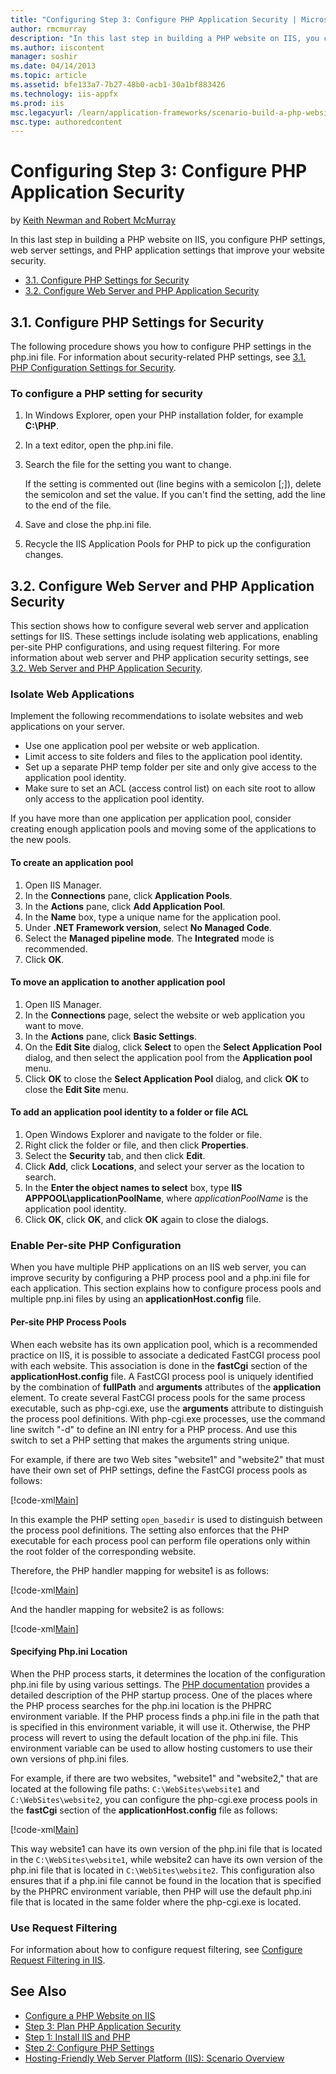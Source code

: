 ```yaml
---
title: "Configuring Step 3: Configure PHP Application Security | Microsoft Docs"
author: rmcmurray
description: "In this last step in building a PHP website on IIS, you configure PHP settings, web server settings, and PHP application settings that improve your website s..."
ms.author: iiscontent
manager: soshir
ms.date: 04/14/2013
ms.topic: article
ms.assetid: bfe133a7-7b27-48b0-acb1-30a1bf883426
ms.technology: iis-appfx
ms.prod: iis
msc.legacyurl: /learn/application-frameworks/scenario-build-a-php-website-on-iis/configuring-step-3-configure-php-application-security
msc.type: authoredcontent
---
```

Configuring Step 3: Configure PHP Application Security
====================
by [Keith Newman and Robert McMurray](https://github.com/rmcmurray)

In this last step in building a PHP website on IIS, you configure PHP settings, web server settings, and PHP application settings that improve your website security.

- [3.1. Configure PHP Settings for Security](#31)
- [3.2. Configure Web Server and PHP Application Security](#32)

<a id="31"></a>
## 3.1. Configure PHP Settings for Security

The following procedure shows you how to configure PHP settings in the php.ini file. For information about security-related PHP settings, see [3.1. PHP Configuration Settings for Security](planning-step-3-plan-php-application-security.md#31).

### To configure a PHP setting for security

1. In Windows Explorer, open your PHP installation folder, for example **C:\PHP**.
2. In a text editor, open the php.ini file.
3. Search the file for the setting you want to change. 

    If the setting is commented out (line begins with a semicolon [;]), delete the semicolon and set the value. If you can't find the setting, add the line to the end of the file.
4. Save and close the php.ini file.
5. Recycle the IIS Application Pools for PHP to pick up the configuration changes.

<a id="32"></a>
## 3.2. Configure Web Server and PHP Application Security

This section shows how to configure several web server and application settings for IIS. These settings include isolating web applications, enabling per-site PHP configurations, and using request filtering. For more information about web server and PHP application security settings, see [3.2. Web Server and PHP Application Security](planning-step-3-plan-php-application-security.md#32).

### Isolate Web Applications

Implement the following recommendations to isolate websites and web applications on your server.

- Use one application pool per website or web application.
- Limit access to site folders and files to the application pool identity.
- Set up a separate PHP temp folder per site and only give access to the application pool identity.
- Make sure to set an ACL (access control list) on each site root to allow only access to the application pool identity.

If you have more than one application per application pool, consider creating enough application pools and moving some of the applications to the new pools.

#### To create an application pool

1. Open IIS Manager.
2. In the **Connections** pane, click **Application Pools**.
3. In the **Actions** pane, click **Add Application Pool**.
4. In the **Name** box, type a unique name for the application pool.
5. Under **.NET Framework version**, select **No Managed Code**.
6. Select the **Managed pipeline mode**. The **Integrated** mode is recommended.
7. Click **OK**.

#### To move an application to another application pool

1. Open IIS Manager.
2. In the **Connections** page, select the website or web application you want to move.
3. In the **Actions** pane, click **Basic Settings**.
4. On the **Edit Site** dialog, click **Select** to open the **Select Application Pool** dialog, and then select the application pool from the **Application pool** menu.
5. Click **OK** to close the **Select Application Pool** dialog, and click **OK** to close the **Edit Site** menu.

#### To add an application pool identity to a folder or file ACL

1. Open Windows Explorer and navigate to the folder or file.
2. Right click the folder or file, and then click **Properties**.
3. Select the **Security** tab, and then click **Edit**.
4. Click **Add**, click **Locations**, and select your server as the location to search.
5. In the **Enter the object names to select** box, type **IIS APPPOOL\applicationPoolName**, where *applicationPoolName* is the application pool identity.
6. Click **OK**, click **OK**, and click **OK** again to close the dialogs.

### Enable Per-site PHP Configuration

When you have multiple PHP applications on an IIS web server, you can improve security by configuring a PHP process pool and a php.ini file for each application. This section explains how to configure process pools and multiple pnp.ini files by using an **applicationHost.config** file.

#### Per-site PHP Process Pools

When each website has its own application pool, which is a recommended practice on IIS, it is possible to associate a dedicated FastCGI process pool with each website. This association is done in the **fastCgi** section of the **applicationHost.config** file. A FastCGI process pool is uniquely identified by the combination of **fullPath** and **arguments** attributes of the **application** element. To create several FastCGI process pools for the same process executable, such as php-cgi.exe, use the **arguments** attribute to distinguish the process pool definitions. With php-cgi.exe processes, use the command line switch &quot;-d&quot; to define an INI entry for a PHP process. And use this switch to set a PHP setting that makes the arguments string unique.

For example, if there are two Web sites &quot;website1&quot; and &quot;website2&quot; that must have their own set of PHP settings, define the FastCGI process pools as follows:

[!code-xml[Main](configuring-step-3-configure-php-application-security/samples/sample1.xml)]

In this example the PHP setting `open_basedir` is used to distinguish between the process pool definitions. The setting also enforces that the PHP executable for each process pool can perform file operations only within the root folder of the corresponding website.

Therefore, the PHP handler mapping for website1 is as follows:

[!code-xml[Main](configuring-step-3-configure-php-application-security/samples/sample2.xml)]

And the handler mapping for website2 is as follows:

[!code-xml[Main](configuring-step-3-configure-php-application-security/samples/sample3.xml)]

#### Specifying Php.ini Location

When the PHP process starts, it determines the location of the configuration php.ini file by using various settings. The [PHP documentation](http://www.php.net/manual/en/configuration.php) provides a detailed description of the PHP startup process. One of the places where the PHP process searches for the php.ini location is the PHPRC environment variable. If the PHP process finds a php.ini file in the path that is specified in this environment variable, it will use it. Otherwise, the PHP process will revert to using the default location of the php.ini file. This environment variable can be used to allow hosting customers to use their own versions of php.ini files.

For example, if there are two websites, &quot;website1&quot; and &quot;website2,&quot; that are located at the following file paths: `C:\WebSites\website1` and `C:\WebSites\website2`, you can configure the php-cgi.exe process pools in the **fastCgi** section of the **applicationHost.config** file as follows:

[!code-xml[Main](configuring-step-3-configure-php-application-security/samples/sample4.xml)]

This way website1 can have its own version of the php.ini file that is located in the `C:\WebSites\website1`, while website2 can have its own version of the php.ini file that is located in `C:\WebSites\website2`. This configuration also ensures that if a php.ini file cannot be found in the location that is specified by the PHPRC environment variable, then PHP will use the default php.ini file that is located in the same folder where the php-cgi.exe is located.

### Use Request Filtering

For information about how to configure request filtering, see [Configure Request Filtering in IIS](../../manage/configuring-security/configure-request-filtering-in-iis.md).

## See Also

- [Configure a PHP Website on IIS](configure-a-php-website-on-iis.md)
- [Step 3: Plan PHP Application Security](planning-step-3-plan-php-application-security.md)
- [Step 1: Install IIS and PHP](configuring-step-1-install-iis-and-php.md)
- [Step 2: Configure PHP Settings](configuring-step-2-configure-php-settings.md)
- [Hosting-Friendly Web Server Platform (IIS): Scenario Overview](../../get-started/introduction-to-iis/hosting-friendly-web-server-platform-iis-scenario-overview.md)